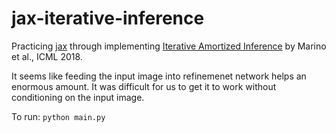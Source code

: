 # jax-iterative-inference

Practicing [jax](https://jax.readthedocs.io/en/latest/index.html) through implementing [Iterative Amortized Inference](https://joelouismarino.github.io/files/papers/2018/iterative_amortized_inference/icml_2018_paper.pdf) by Marino et al., ICML 2018.

It seems like feeding the input image into refinemenet network helps an enormous amount. It was difficult for us to get it to work without conditioning on the input image.

To run: `python main.py`
